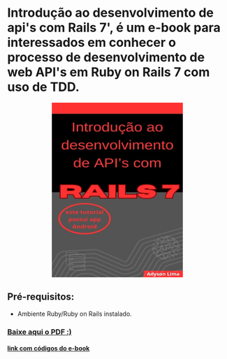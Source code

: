 # Introdução ao desenvolvimento de api's com Rails 7', é um e-book para interessados em conhecer o processo de desenvolvimento de web API's em Ruby on Rails 7 com uso de TDD.

<p align="center"><img src="https://github.com/Adyson-Lima/tutorial_rails_api/blob/main/capa2.jpg" height="400" width="300"/></p>

## Pré-requisitos:
- Ambiente Ruby/Ruby on Rails instalado.

### <a href="https://github.com/Adyson-Lima/tutorial_rails_api/blob/main/Tutorial_Rails_API.pdf">Baixe aqui o PDF :)</a> 
#### <a href="https://github.com/Adyson-Lima/consoles_api">link com códigos do e-book</a>
